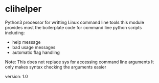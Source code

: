 # clihelper
Python3 processor for writting Linux command line tools
this module provides most the boilerplate code for command line python scripts including:
  - help message
  - bad usage messages
  - automatic flag handling

Note: This does not replace sys for accessing command line arguments
It only makes syntax checking the arguments easier

version: 1.0

